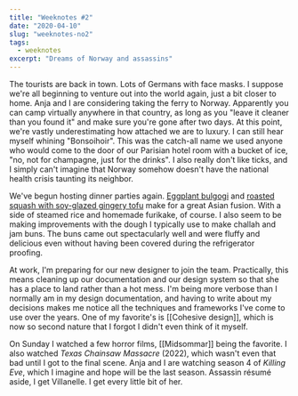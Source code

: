 ```yaml
---
title: "Weeknotes #2"
date: "2020-04-10"
slug: "weeknotes-no2"
tags:
  - weeknotes
excerpt: "Dreams of Norway and assassins"
---
```

The tourists are back in town. Lots of Germans with face masks. I suppose we're all beginning to venture out into the world again, just a bit closer to home. Anja and I are considering taking the ferry to Norway. Apparently you can camp virtually anywhere in that country, as long as you "leave it cleaner than you found it" and make sure you're gone after two days. At this point, we're vastly underestimating how attached we are to luxury. I can still hear myself whining "Bonsoihoir". This was the catch-all name we used anyone who would come to the door of our Parisian hotel room with a bucket of ice, "no, not for champagne, just for the drinks". I also really don't like ticks, and I simply can't imagine that Norway somehow doesn't have the national health crisis taunting its neighbor.

We've begun hosting dinner parties again. [Eggplant bulgogi](https://cooking.nytimes.com/recipes/1022421-bulgogi-eggplant) and [roasted squash with soy-glazed gingery tofu](https://smittenkitchen.com/2020/01/roasted-squash-and-tofu-with-ginger/) make for a great Asian fusion. With a side of steamed rice and homemade furikake, of course. I also seem to be making improvements with the dough I typically use to make challah and jam buns. The buns came out spectacularly well and were fluffy and delicious even without having been covered during the refrigerator proofing.

At work, I'm preparing for our new designer to join the team. Practically, this means cleaning up our documentation and our design system so that she has a place to land rather than a hot mess. I'm being more verbose than I normally am in my design documentation, and having to write about my decisions makes me notice all the techniques and frameworks I've come to use over the years. One of my favorite's is [[Cohesive design]], which is now so second nature that I forgot I didn't even think of it myself.

On Sunday I watched a few horror films, [[Midsommar]] being the favorite. I also watched _Texas Chainsaw Massacre_ (2022), which wasn't even that bad until I got to the final scene. Anja and I are watching season 4 of _Killing Eve_, which I imagine and hope will be the last season. Assassin résumé aside, I get Villanelle. I get every little bit of her.